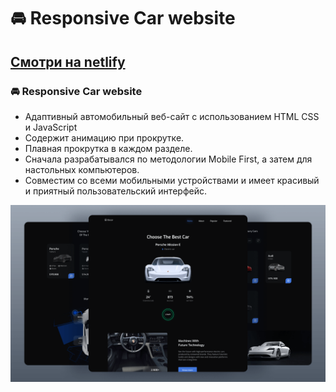 # 🚘 Responsive Car website
## [Смотри на netlify](https://e1ecar.netlify.app)
### 🚘 Responsive Car website

- Адаптивный автомобильный веб-сайт с использованием HTML CSS и JavaScript
- Содержит анимацию при прокрутке.
- Плавная прокрутка в каждом разделе.
- Сначала разрабатывался по методологии Mobile First, а затем для настольных компьютеров.
- Совместим со всеми мобильными устройствами и имеет красивый и приятный пользовательский интерфейс.

![preview img](/preview.png)
